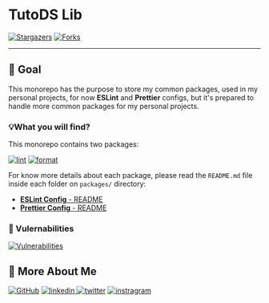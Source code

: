 # TutoDS Lib

[![Stargazers][stars-shield]][stars-url] [![Forks][forks-shield]][forks-url]

---

## 📄 Goal

This monorepo has the purpose to store my common packages, used in my personal projects, for now **ESLint** and **Prettier** configs, but it's prepared to handle more
common packages for my personal projects.

### 💡️What you will find?

This monorepo contains two packages:

[![lint][lint]][lint-package]
[![format][format]][prettier-package]

For know more details about each package, please read the `README.md` file inside each folder on `packages/` directory:

- [**ESLint Config** - README](./packages/eslint-config/README.md)
- [**Prettier Config** - README](./packages/prettier-config/README.md)

### 🐛 Vulernabilities

[![Vulnerabilities](https://snyk.io/test/github/tutods/lib/badge.svg)](https://snyk.io/test/github/tutods/lib)

## 🔗 More About Me

[![GitHub](https://img.shields.io/badge/github-000000?style=for-the-badge&logo=github&logoColor=white)](https://github.com/tutods) [
![linkedin](https://img.shields.io/badge/linkedin-000000?style=for-the-badge&logo=linkedin&logoColor=white)
](https://linkedin.com/in/daniel-sousa-tutods)
[![twitter](https://img.shields.io/badge/twitter-000000?style=for-the-badge&logo=twitter&logoColor=white)](https://twitter.com/dsousa_12)
[![instragram](https://img.shields.io/badge/instragram-000000?style=for-the-badge&logo=instagram&logoColor=white)](https://instagram.com/dsousa_12)

<!-- Links -->

[lint]: https://img.shields.io/badge/eslint%20config-000000?style=for-the-badge&logo=npm&logoColor=white
[format]: https://img.shields.io/badge/prettier%20config-000000?style=for-the-badge&logo=npm&logoColor=white
[lint-package]: https://npmjs.com/@tutods/eslint-config
[prettier-package]: https://npmjs.com/@tutods/prettier-config
[forks-shield]: https://img.shields.io/github/forks/tutods/lib?style=for-the-badge
[forks-url]: https://github.com/tutods/lib/network/members
[stars-shield]: https://img.shields.io/github/stars/tutods/lib?style=for-the-badge
[stars-url]: https://github.com/tutods/lib/stargazers
